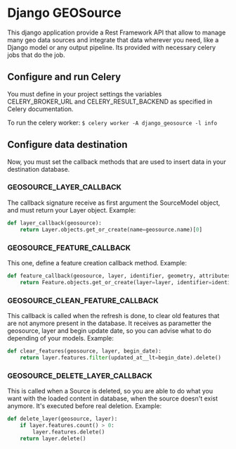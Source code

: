# Django GEOSource

This django application provide a Rest Framework API that allow to manage many geo data
sources and integrate that data wherever you need, like a Django model or any output
pipeline. Its provided with necessary celery jobs that do the job.


## Configure and run Celery

You must define in your project settings the variables CELERY_BROKER_URL and CELERY_RESULT_BACKEND as specified in Celery documentation.

To run the celery worker:
`$ celery worker -A django_geosource -l info`


## Configure data destination
Now, you must set the callback methods that are used to insert data in your destination database.

### GEOSOURCE_LAYER_CALLBACK
The callback signature receive as first argument the SourceModel object, and must return your Layer object.
Example:
```python
def layer_callback(geosource):
    return Layer.objects.get_or_create(name=geosource.name)[0]
```

### GEOSOURCE_FEATURE_CALLBACK
This one, define a feature creation callback method.
Example:
```python
def feature_callback(geosource, layer, identifier, geometry, attributes):
    return Feature.objects.get_or_create(layer=layer, identifier=identifier, geom=geometry, properties=attributes)[0]
```

### GEOSOURCE_CLEAN_FEATURE_CALLBACK
This callback is called when the refresh is done, to clear old features that are not anymore present in the database.
It receives as parametter the geosource, layer and begin update date, so you can advise what to do depending of your
models.
Example:
```python
def clear_features(geosource, layer, begin_date):
    return layer.features.filter(updated_at__lt=begin_date).delete()
```

### GEOSOURCE_DELETE_LAYER_CALLBACK
This is called when a Source is deleted, so you are able to do what you want with the loaded content in database, when
the source doesn't exist anymore. It's executed before real deletion.
Example:
```python
def delete_layer(geosource, layer):
    if layer.features.count() > 0:
        layer.features.delete()
    return layer.delete()
```
